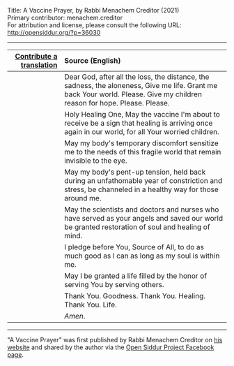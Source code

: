 <html>
<head></head>
<body>
Title: A Vaccine Prayer, by Rabbi Menachem Creditor (2021)<br />
Primary contributor: menachem.creditor<br />
For attribution and license, please consult the following URL: <a href="http://opensiddur.org/?p=36030">http://opensiddur.org/?p=36030</a>
<p />
<hr />

<table style="margin-left: auto;margin-right: auto;" class="draggable">
<thead><tr><th id="x" style="text-align: right;"><a href="/contribute/upload/">Contribute a translation</a></th><th style="text-align: left;">Source (English)</th></tr></thead>
<tbody>
<tr><td style="vertical-align:top;">
<div class="liturgy"><span lang="he">

</span></div></td>
 
<td style="vertical-align:top;">
<div class="english">
Dear God,
after all the loss,
the distance, the sadness, the aloneness,
Give me life. Grant me back Your world. Please.
Give my children reason for hope. Please. Please.
</div></td></tr>


<tr><td style="vertical-align:top;">
<div class="liturgy"><span lang="he">

</span></div></td>
 
<td style="vertical-align:top;">
<div class="english">
Holy Healing One,
May the vaccine I'm about to receive be a sign 
that healing is arriving once again in our world, 
for all Your worried children.
</div></td></tr>


<tr><td style="vertical-align:top;">
<div class="liturgy"><span lang="he">

</span></div></td>
 
<td style="vertical-align:top;">
<div class="english">
May my body's temporary discomfort sensitize me 
to the needs of this fragile world 
that remain invisible to the eye.
</div></td></tr>


<tr><td style="vertical-align:top;">
<div class="liturgy"><span lang="he">

</span></div></td>
 
<td style="vertical-align:top;">
<div class="english">
May my body's pent-up tension, 
held back during an unfathomable year of constriction and stress, 
be channeled in a healthy way for those around me.
</div></td></tr>


<tr><td style="vertical-align:top;">
<div class="liturgy"><span lang="he">

</span></div></td>
 
<td style="vertical-align:top;">
<div class="english">
May the scientists and doctors and nurses 
who have served as your angels 
and saved our world 
be granted restoration of soul and healing of mind.
</div></td></tr>


<tr><td style="vertical-align:top;">
<div class="liturgy"><span lang="he">

</span></div></td>
 
<td style="vertical-align:top;">
<div class="english">
I pledge before You, Source of All, 
to do as much good as I can 
as long as my soul is within me.
</div></td></tr>


<tr><td style="vertical-align:top;">
<div class="liturgy"><span lang="he">

</span></div></td>
 
<td style="vertical-align:top;">
<div class="english">
May I be granted a life 
filled by the honor of serving You 
by serving others.
</div></td></tr>


<tr><td style="vertical-align:top;">
<div class="liturgy"><span lang="he">

</span></div></td>
 
<td style="vertical-align:top;">
<div class="english">
Thank You. Goodness.
Thank You. Healing.
Thank You. Life.
</div></td></tr>


<tr><td style="vertical-align:top;">
<div class="liturgy"><span lang="he">

</span></div></td>
 
<td style="vertical-align:top;">
<div class="english">
<em>Amen</em>.
</div></td></tr>
</tbody></table>

<hr />

"A Vaccine Prayer" was first published by Rabbi Menachem Creditor on <a href="http://rabbicreditor.blogspot.com/2021/03/a-vaccine-prayer.html">his website</a> and shared by the author via the <a href="https://www.facebook.com/opensiddur/posts/3930924160301671">Open Siddur Project Facebook page</a>.

&nbsp;



</body>
</html>